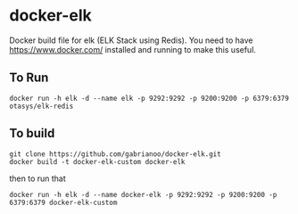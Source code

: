 # docker-elk
Docker build file for elk (ELK Stack using Redis). You need to have https://www.docker.com/ installed and running to make this useful.

To Run
------

```
docker run -h elk -d --name elk -p 9292:9292 -p 9200:9200 -p 6379:6379 otasys/elk-redis
```

To build
--------

```
git clone https://github.com/gabrianoo/docker-elk.git
docker build -t docker-elk-custom docker-elk
```

then to run that

```
docker run -h elk -d --name docker-elk -p 9292:9292 -p 9200:9200 -p 6379:6379 docker-elk-custom
```
